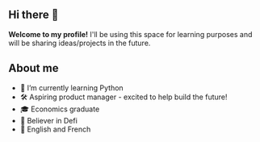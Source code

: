## Hi there 👋
**Welcome to my profile!** I'll be using this space for learning purposes and will be sharing ideas/projects in the future.

## About me
- 🌱 I’m currently learning Python
- 🛠 Aspiring product manager - excited to help build the future!
- 🎓 Economics graduate
- 💸 Believer in Defi
- 💬 English and French


